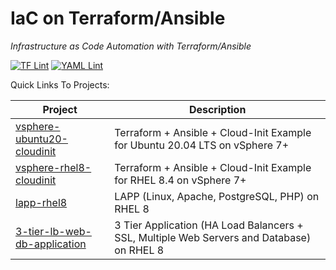 # IaC on Terraform/Ansible
*Infrastructure as Code Automation with Terraform/Ansible* 

[![TF Lint](https://github.com/brunobenchimol/terraform-ansible-iac/actions/workflows/tflint.yml/badge.svg)](https://github.com/brunobenchimol/terraform-ansible-iac/actions/workflows/tflint.yml)
[![YAML Lint](https://github.com/brunobenchimol/terraform-ansible-iac/actions/workflows/yamllint.yml/badge.svg)](https://github.com/brunobenchimol/terraform-ansible-iac/actions/workflows/yamllint.yml)

Quick Links To Projects:

| Project | Description |
| ---------- | ----------- |
| [vsphere-ubuntu20-cloudinit](https://github.com/brunobenchimol/terraform-ansible-iac/tree/main/vsphere-ubuntu20-cloudinit) | Terraform + Ansible + Cloud-Init Example for Ubuntu 20.04 LTS on vSphere 7+ |   
| [vsphere-rhel8-cloudinit](https://github.com/brunobenchimol/terraform-ansible-iac/tree/main/vsphere-rhel8-cloudinit) | Terraform + Ansible + Cloud-Init Example for RHEL 8.4 on vSphere 7+ |  
| [lapp-rhel8](https://github.com/brunobenchimol/terraform-ansible-iac/tree/main/lapp-rhel8) | LAPP (Linux, Apache, PostgreSQL, PHP) on RHEL 8  |
| [3-tier-lb-web-db-application](https://github.com/brunobenchimol/terraform-ansible-iac/tree/main/3-tier-lb-web-db-application) | 3 Tier Application (HA Load Balancers + SSL, Multiple Web Servers and Database) on RHEL 8 |